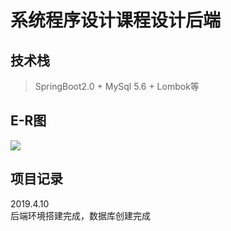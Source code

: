 # 系统程序设计课程设计后端
## 技术栈
> SpringBoot2.0 \+ MySql 5.6 \+ Lombok等  

## E-R图
![](./E-R图.png)  
## 项目记录
2019.4.10  
后端环境搭建完成，数据库创建完成  
